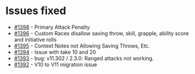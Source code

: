 # Issues fixed
- [#1398](https://gitlab.com/dragonshorn/D35E/-/issues/1398) - Primary Attack Penalty
- [#1396](https://gitlab.com/dragonshorn/D35E/-/issues/1396) - Custom Races disallow saving throw, skill, grapple, ability score and initiative rolls
- [#1395](https://gitlab.com/dragonshorn/D35E/-/issues/1395) - Context Notes not Allowing Saving Throws, Etc.
- [#1394](https://gitlab.com/dragonshorn/D35E/-/issues/1394) - Issue with take 10 and 20
- [#1393](https://gitlab.com/dragonshorn/D35E/-/issues/1393) - bug: v11.302 / 2.3.0: Ranged attacks not working.
- [#1392](https://gitlab.com/dragonshorn/D35E/-/issues/1392) - V10 to V11 migration issue
